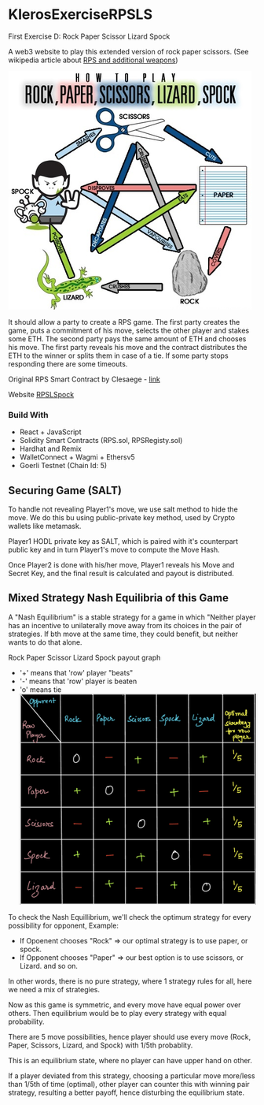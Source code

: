# KlerosExerciseRPSLS

First Exercise D: Rock Paper Scissor Lizard Spock

A web3 website to play this extended version of rock paper scissors. (See wikipedia article about [RPS and additional weapons](https://en.wikipedia.org/wiki/Rock%E2%80%93paper%E2%80%93scissors#Additional_weapons))

![RPSLS Image](./rps-client/src/rps.jpeg)

It should allow a party to create a RPS game. The first party creates the game, puts a commitment of his move, selects the other player and stakes some ETH.
The second party pays the same amount of ETH and chooses his move.
The first party reveals his move and the contract distributes the ETH to the winner or splits them in case of a tie.
If some party stops responding there are some timeouts.

Original RPS Smart Contract by Clesaege - [link](https://github.com/clesaege/RPS/blob/master/RPS.sol)

Website [RPSLSpock](https://rpsl-spock.vercel.app/)

### Build With

- React + JavaScript
- Solidity Smart Contracts (RPS.sol, RPSRegisty.sol)
- Hardhat and Remix
- WalletConnect + Wagmi + Ethersv5
- Goerli Testnet (Chain Id: 5)

## Securing Game (SALT)

To handle not revealing Player1's move, we use salt method to hide the move.
We do this bu using public-private key method, used by Crypto wallets like metamask.

Player1 HODL private key as SALT, which is paired with it's counterpart public key and in turn Player1's move to compute the Move Hash.

Once Player2 is done with his/her move, Player1 reveals his Move and Secret Key, and the final result is calculated and payout is distributed.

## Mixed Strategy Nash Equilibria of this Game

A "Nash Equilibrium" is a stable strategy for a game in which "Neither player has an incentive to unilaterally move away from its choices in the pair of strategies.
If bth move at the same time, they could benefit, but neither wants to do that alone.

Rock Paper Scissor Lizard Spock payout graph

- '+' means that 'row' player "beats"
- '-' means that 'row' player is beaten
- 'o' means tie
  ![Payout Graph](./NashRPSLS.jpg)

To check the Nash Equillibrium, we'll check the optimum strategy for every possibility for opponent, Example:

- If Opoenent chooses "Rock" => our optimal strategy is to use paper, or spock.
- If Opponent chooses "Paper" => our best option is to use scissors, or Lizard.
  and so on.

In other words, there is no pure strategy, where 1 strategy rules for all, here we need a mix of strategies.

Now as this game is symmetric, and every move have equal power over others.
Then equilibrium would be to play every strategy with equal probability.

There are 5 move possibilities, hence player should use every move (Rock, Paper, Scissors, Lizard, and Spock) with 1/5th probablity.

This is an equilibrium state, where no player can have upper hand on other.

If a player deviated from this strategy, choosing a particular move more/less than 1/5th of time (optimal), other player can counter this with winning pair strategy, resulting a better payoff, hence disturbing the equilibrium state.
